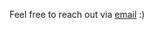 Feel free to reach out via <a href="mailto:issam.benhida.911@gmail.com">email</a> :)

<!---
IssamBenhida/IssamBenhida is a ✨ special ✨ repository because its `README.md` (this file) appears on your GitHub profile.
You can click the Preview link to take a look at your changes.
--->
